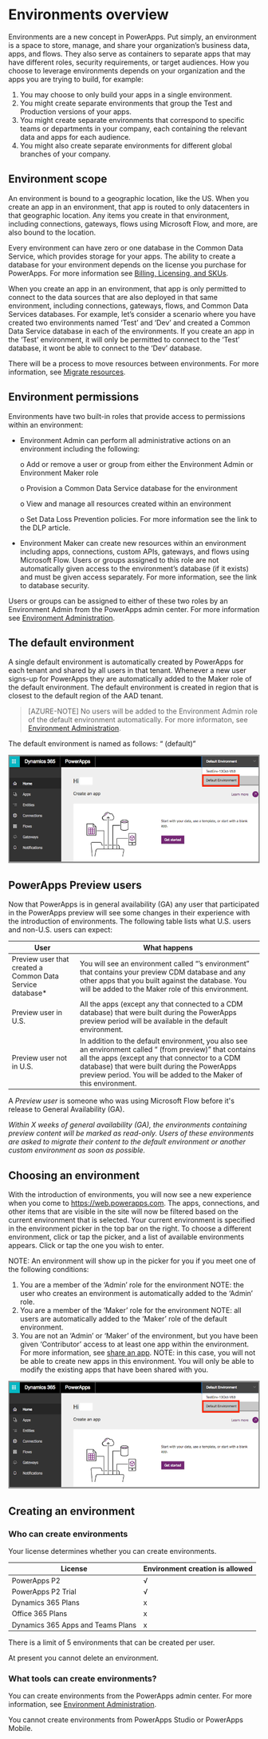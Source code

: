 <properties
	pageTitle="Overview of environments | Microsoft PowerApps"
	description="What environments are and how to use them"
	services=""
	suite="powerapps"
	documentationCenter="na"
	authors="RickSaling"
	manager="anneta"
	editor=""
	tags=""/>

<tags
   ms.service="powerapps"
   ms.devlang="na"
   ms.topic="article"
   ms.tgt_pltfrm="na"
   ms.workload="na"
   ms.date="10/20/2016"
   ms.author="ricksal"/>


# Environments overview
Environments are a new concept in PowerApps. Put simply, an environment is a space to store, manage, and share your organization’s business data, apps, and flows. They also serve as containers to separate apps that may have different roles, security requirements, or target audiences. How you choose to leverage environments depends on your organization and the apps you are trying to build, for example:

1.	You may choose to only build your apps in a single environment.
2.	You might create separate environments that group the Test and Production versions of your apps.
3.	You might create separate environments that correspond to specific teams or departments in your company, each containing the relevant data and apps for each audience.
4.	You might also create separate environments for different global branches of your company.  


## Environment scope
An environment is bound to a geographic location, like the US. When you create an app in an environment, that app is routed to only datacenters in that geographic location.  Any items you create in that environment, including connections, gateways, flows using Microsoft Flow, and more, are also bound to the location.

Every environment can have zero or one database in the Common Data Service, which provides storage for your apps. The ability to create a database for your environment depends on the license you purchase for PowerApps. For more information see [Billing, Licensing, and SKUs](pricing-billing-skus.md).

When you create an app in an environment, that app is only permitted to connect to the data sources that are also deployed in that same environment, including connections, gateways, flows, and Common Data Services databases.  For example, let’s consider a scenario where you have created two environments named ‘Test’ and ‘Dev’ and created a Common Data Service database in each of the environments. If you create an app in the ‘Test’ environment, it will only be permitted to connect to the ‘Test’ database, it wont be able to connect to the ‘Dev’ database.  

There will be a process to move resources between environments. For more information, see [Migrate resources](environment-and-tenant-migration.md).

## Environment permissions

Environments have two built-in roles that provide access to permissions within an environment:

*	Environment Admin can perform all administrative actions on an environment including the following:

	o	Add or remove a user or group from either the Environment Admin or Environment Maker role

	o	Provision a Common Data Service database for the environment

	o	View and manage all resources created within an environment

	o	Set Data Loss Prevention policies. For more information see the link to the DLP article.

*	Environment Maker can create new resources within an environment including apps, connections, custom APIs, gateways, and flows using Microsoft Flow.  Users or groups assigned to this role are not automatically given access to the environment’s database (if it exists) and must be given access separately. For more information, see the link to database security.

Users or groups can be assigned to either of these two roles by an Environment Admin from the PowerApps admin center. For more information see [Environment Administration](environment-administration.md).

## The default environment
A single default environment is automatically created by PowerApps for each tenant and shared by all users in that tenant. Whenever a new user signs-up for PowerApps they are automatically added to the Maker role of the default environment. The default environment is created in region that is closest to the default region of the AAD tenant.

> [AZURE-NOTE] No users will be added to the Environment Admin role of the default environment automatically. For more informaton, see [Environment Administration](environment-administration.md).

The default environment is named as follows: “<AAD tenant name> (default)”

![](./media/environments-overview/choose-environment.png)

## PowerApps Preview users
Now that PowerApps is in general availability (GA) any user that participated in the PowerApps preview will see some changes in their experience with the introduction of environments.  The following table lists what U.S. users and non-U.S. users can expect:

| User | What happens |
|-------|--------------|
|Preview user that created a Common Data Service database*|You will see an environment called “<Your name>’s environment” that contains your preview CDM database and any other apps that you built against the database. You will be added to the Maker role of this environment.|
|Preview user in U.S. | All the apps (except any that connected to a CDM database) that were built during the PowerApps preview period will be available in the default environment.|
|Preview user not in U.S. | In addition to the default environment, you also see an environment called “<AAD tenant name> (from preview)” that contains all the apps (except any that connector to a CDM database) that were built during the PowerApps preview period. You will be added to the Maker of this environment.|

A *Preview user* is someone who was using Microsoft Flow before it's release to General Availability (GA).

*Within X weeks of general availability (GA), the environments containing preview content will be marked as read-only. Users of these environments are asked to migrate their content to the default environment or another custom environment as soon as possible.*

## Choosing an environment
With the introduction of environments, you will now see a new experience when you come to https://web.powerapps.com.  The apps, connections, and other items that are visible in the site will now be filtered based on the current environment that is selected.  Your current environment is specified in the environment picker in the top bar on the right. To choose a different environment, click or tap the picker, and a list of available environments appears. Click or tap the one you wish to enter.

NOTE: An environment will show up in the picker for you if you meet one of the following conditions:
1.	You are a member of the ‘Admin’ role for the environment
NOTE: the user who creates an environment is automatically added to the ‘Admin’ role.
2.	You are a member of the ‘Maker’ role for the environment
NOTE: all users are automatically added to the ‘Maker’ role of the default environment.
3.	You are not an ‘Admin’ or ‘Maker’ of the environment, but you have been given ‘Contributor’ access to at least one app within the environment. For more information, see [share an app](share-app.md).
NOTE: in this case, you will not be able to create new apps in this environment. You will only be able to modify the existing apps that have been shared with you.

![](./media/environments-overview/choose-environment.png)


## Creating an environment

### Who can create environments

Your license determines whether you can create environments.

|License|Environment creation is allowed|
|-------|-------------------------------|
|PowerApps P2|√|
|PowerApps P2 Trial|√|
|Dynamics 365 Plans|x|
|Office 365 Plans|x|
|Dynamics 365 Apps and Teams Plans|x|

There is a limit of 5 environments that can be created per user.

At present you cannot delete an environment.

### What tools can create environments?

You can create environments from the PowerApps admin center. For more information, see [Environment Administration](environment-administration.md).

You cannot create environments from PowerApps Studio or PowerApps Mobile.
